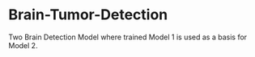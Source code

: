 # Brain-Tumor-Detection
Two Brain Detection Model where trained Model 1 is used as a basis for Model 2.

